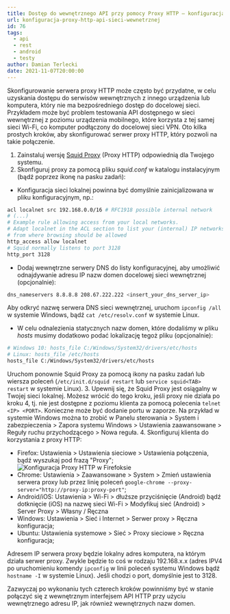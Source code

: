 ```yaml
---
title: Dostęp do wewnętrznego API przy pomocy Proxy HTTP – konfiguracja
url: konfiguracja-proxy-http-api-sieci-wewnetrznej
id: 76
tags:
  - api
  - rest
  - android
  - testy
author: Damian Terlecki
date: 2021-11-07T20:00:00
---
```


Skonfigurowanie serwera proxy HTTP może często być przydatne, w celu uzyskania dostępu do serwisów wewnętrznych z innego urządzenia lub komputera, który nie
ma bezpośredniego dostęp do docelowej sieci.
Przykładem może być problem testowania API dostępnego w sieci wewnętrznej z poziomu urządzenia mobilnego, które korzysta z tej samej sieci Wi-Fi, co komputer podłączony do docelowej sieci VPN.
Oto kilka prostych kroków, aby skonfigurować serwer proxy HTTP, który pozwoli na takie połączenie.

1. Zainstaluj wersję [Squid Proxy](https://wiki.squid-cache.org/SquidFaq/BinaryPackages) (Proxy HTTP) odpowiednią dla Twojego systemu.
2. Skonfiguruj proxy za pomocą pliku *squid.conf* w katalogu instalacyjnym (bądź poprzez ikonę na pasku zadań):
  - Konfiguracja sieci lokalnej powinna być domyślnie zainicjalizowana w pliku konfiguracyjnym, np.:
```bash
acl localnet src 192.168.0.0/16	# RFC1918 possible internal network
# (...)
# Example rule allowing access from your local networks.
# Adapt localnet in the ACL section to list your (internal) IP networks
# from where browsing should be allowed
http_access allow localnet
# Squid normally listens to port 3128
http_port 3128
```
  - Dodaj wewnętrzne serwery DNS do listy konfiguracyjnej, aby umożliwić odnajdywanie adresu IP nazw domen docelowej sieci wewnętrznej (opcjonalnie):
```bash
dns_nameservers 8.8.8.8 208.67.222.222 <insert_your_dns_server_ip>
```
Aby odkryć nazwę serwera DNS sieci wewnętrznej, uruchom `ipconfig /all` w systemie Windows, bądź `cat /etc/resolv.conf` w systemie Linux.
  - W celu odnalezienia statycznych nazw domen, które dodaliśmy w pliku *hosts* musimy dodatkowo podać lokalizację tegoż pliku (opcjonalnie):
```bash
# Windows 10: hosts_file C:/Windows/System32/drivers/etc/hosts
# Linux: hosts_file /etc/hosts
hosts_file C:/Windows/System32/drivers/etc/hosts
```
Uruchom ponownie Squid Proxy za pomocą ikony na pasku zadań lub wiersza poleceń (`/etc/init.d/squid restart` lub `service squid<TAB> restart` w systemie Linux).
3. Upewnij się, że Squid Proxy jest osiągalny w Twojej sieci lokalnej. Możesz wrócić do tego kroku, jeśli proxy nie działa po kroku 4, tj. nie jest dostępne z poziomu klienta za pomocą polecenia `telnet <IP> <PORT>`.
Konieczne może być dodanie portu w zaporze. Na przykład w systemie Windows można to zrobić w Panelu sterowania > System i zabezpieczenia > Zapora systemu Windows > Ustawienia zaawansowane > Reguły ruchu przychodzącego > Nowa reguła.
4. Skonfiguruj klienta do korzystania z proxy HTTP:
  - Firefox: Ustawienia > Ustawienia sieciowe > Ustawienia połączenia, bądź wyszukaj pod frazą "Proxy";
    <img src="/img/hq/http-proxy.jpg" alt="Konfiguracja Proxy HTTP w Firefoksie" title="Konfiguracja Proxy HTTP w Firefoksie">
  - Chrome: Ustawienia > Zaawansowane > System > Zmień ustawienia serwera proxy lub przez linię poleceń `google-chrome --proxy-server="http://proxy-ip:proxy-port"`;
  - Android/iOS: Ustawienia > Wi-Fi > dłuższe przyciśnięcie (Android) bądź dotknięcie (iOS) na nazwę sieci Wi-Fi > Modyfikuj sieć (Android) > Server Proxy > Własny / Ręczna
  - Windows: Ustawienia > Sieć i Internet > Serwer proxy > Ręczna konfiguracja;
  - Ubuntu: Ustawienia systemowe > Sieć > Proxy sieciowe > Ręczna konfiguracja;

Adresem IP serwera proxy będzie lokalny adres komputera, na którym działa serwer proxy. Zwykle będzie to coś w rodzaju 192.168.x.x (adres IPV4 po uruchomieniu komendy `ipconfig` w linii poleceń systemu Windows bądź `hostname -I` w systemie Linux). Jeśli chodzi o port, domyślnie jest to 3128.

Zazwyczaj po wykonaniu tych czterech kroków powinniśmy być w stanie połączyć się z wewnętrznym interfejsem API HTTP przy użyciu wewnętrznego adresu IP, jak również wewnętrznych nazw domen.